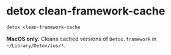 # detox clean-framework-cache

```bash
detox clean-framework-cache
```

**MacOS only.** Cleans cached versions of `Detox.framework` in `~/Library/Detox/ios/*`.
